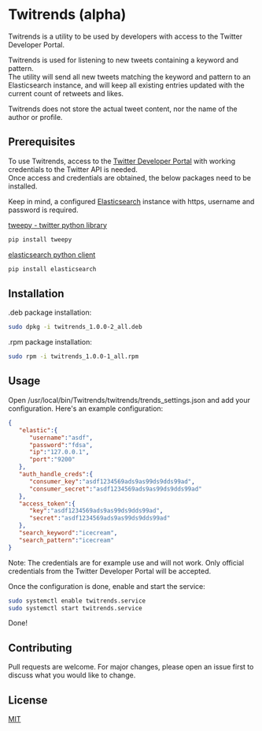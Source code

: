 # Twitrends (alpha)

Twitrends is a utility to be used by developers with access to the Twitter Developer Portal.

Twitrends is used for listening to new tweets containing a keyword and pattern. \
The utility will send all new tweets matching the keyword and pattern to an Elasticsearch instance,
and will keep all existing entries updated with the current count of retweets and likes. 

Twitrends does not store the actual tweet content, nor the name of the author or profile. 

## Prerequisites

To use Twitrends, access to the [Twitter Developer Portal](https://developer.twitter.com/en/apply-for-access) with working credentials to the Twitter API is needed. \
Once access and credentials are obtained, the below packages need to be installed. 

Keep in mind, a configured [Elasticsearch](https://www.elastic.co/) instance with https, username and password is required.

[tweepy - twitter python library](https://www.tweepy.org/)
```bash
pip install tweepy
```
[elasticsearch python client](https://pypi.org/project/elasticsearch/)
```bash
pip install elasticsearch
```

## Installation

.deb package installation:

```bash
sudo dpkg -i twitrends_1.0.0-2_all.deb
```
.rpm package installation:

```bash
sudo rpm -i twitrends_1.0.0-1_all.rpm
```

## Usage
Open /usr/local/bin/Twitrends/twitrends/trends_settings.json
and add your configuration. Here's an example configuration:

```json
{
   "elastic":{
      "username":"asdf",
      "password":"fdsa",
      "ip":"127.0.0.1",
      "port":"9200"
   },
   "auth_handle_creds":{
      "consumer_key":"asdf1234569ads9as99ds9dds99ad",
      "consumer_secret":"asdf1234569ads9as99ds9dds99ad"
   },
   "access_token":{
      "key":"asdf1234569ads9as99ds9dds99ad",
      "secret":"asdf1234569ads9as99ds9dds99ad"
   },
   "search_keyword":"icecream",
   "search_pattern":"icecream"
}
```
Note: The credentials are for example use and will not work. 
Only official credentials from the Twitter Developer Portal will be accepted.

Once the configuration is done, enable and start the service:
```bash
sudo systemctl enable twitrends.service
sudo systemctl start twitrends.service
```
Done!

## Contributing
Pull requests are welcome. For major changes, please open an issue first to discuss what you would like to change.

## License
[MIT](https://choosealicense.com/licenses/mit/)

